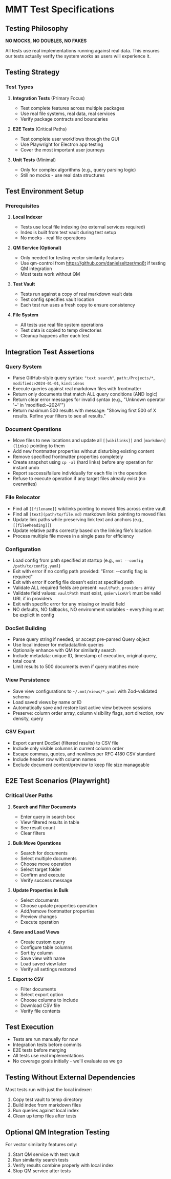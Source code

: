 # MMT Test Specifications

## Testing Philosophy

**NO MOCKS, NO DOUBLES, NO FAKES**

All tests use real implementations running against real data. This ensures our tests actually verify the system works as users will experience it.

## Testing Strategy

### Test Types

1. **Integration Tests** (Primary Focus)
   - Test complete features across multiple packages
   - Use real file systems, real data, real services
   - Verify package contracts and boundaries
   
2. **E2E Tests** (Critical Paths)
   - Test complete user workflows through the GUI
   - Use Playwright for Electron app testing
   - Cover the most important user journeys

3. **Unit Tests** (Minimal)
   - Only for complex algorithms (e.g., query parsing logic)
   - Still no mocks - use real data structures

## Test Environment Setup

### Prerequisites

1. **Local Indexer**
   - Tests use local file indexing (no external services required)
   - Index is built from test vault during test setup
   - No mocks - real file operations

2. **QM Service (Optional)**
   - Only needed for testing vector similarity features
   - Use qm-control from https://github.com/danielseltzer/mq6t if testing QM integration
   - Most tests work without QM

2. **Test Vault**
   - Tests run against a copy of real markdown vault data
   - Test config specifies vault location
   - Each test run uses a fresh copy to ensure consistency

3. **File System**
   - All tests use real file system operations
   - Test data is copied to temp directories
   - Cleanup happens after each test

## Integration Test Assertions

### Query System
- Parse GitHub-style query syntax: `"text search"`, `path:/Projects/*`, `modified:>2024-01-01`, `kind:ideas`
- Execute queries against real markdown files with frontmatter
- Return only documents that match ALL query conditions (AND logic)
- Return clear error messages for invalid syntax (e.g., "Unknown operator '~' in 'modified:~2024'")
- Return maximum 500 results with message: "Showing first 500 of X results. Refine your filters to see all results."

### Document Operations
- Move files to new locations and update all `[[wikilinks]]` and `[markdown](links)` pointing to them
- Add new frontmatter properties without disturbing existing content
- Remove specified frontmatter properties completely
- Create snapshot using `cp -al` (hard links) before any operation for instant undo
- Report success/failure individually for each file in the operation
- Refuse to execute operation if any target files already exist (no overwrites)

### File Relocator
- Find all `[[filename]]` wikilinks pointing to moved files across entire vault
- Find all `[text](path/to/file.md)` markdown links pointing to moved files
- Update link paths while preserving link text and anchors (e.g., `[[file#heading]]`)
- Update relative paths correctly based on the linking file's location
- Process multiple file moves in a single pass for efficiency

### Configuration
- Load config from path specified at startup (e.g., `mmt --config /path/to/config.yaml`)
- Exit with error if no config path provided: "Error: --config flag is required"
- Exit with error if config file doesn't exist at specified path
- Validate ALL required fields are present: `vaultPath`, `providers` array
- Validate field values: `vaultPath` must exist, `qmServiceUrl` must be valid URL if in providers
- Exit with specific error for any missing or invalid field
- NO defaults, NO fallbacks, NO environment variables - everything must be explicit in config

### DocSet Building
- Parse query string if needed, or accept pre-parsed Query object
- Use local indexer for metadata/link queries
- Optionally enhance with QM for similarity search
- Include metadata: unique ID, timestamp of execution, original query, total count
- Limit results to 500 documents even if query matches more

### View Persistence
- Save view configurations to `~/.mmt/views/*.yaml` with Zod-validated schema
- Load saved views by name or ID
- Automatically save and restore last active view between sessions
- Preserve: column order array, column visibility flags, sort direction, row density, query

### CSV Export
- Export current DocSet (filtered results) to CSV file
- Include only visible columns in current column order
- Escape commas, quotes, and newlines per RFC 4180 CSV standard
- Include header row with column names
- Exclude document content/preview to keep file size manageable

## E2E Test Scenarios (Playwright)

### Critical User Paths

1. **Search and Filter Documents**
   - Enter query in search box
   - View filtered results in table
   - See result count
   - Clear filters

2. **Bulk Move Operations**
   - Search for documents
   - Select multiple documents
   - Choose move operation
   - Select target folder
   - Confirm and execute
   - Verify success message

3. **Update Properties in Bulk**
   - Select documents
   - Choose update properties operation
   - Add/remove frontmatter properties
   - Preview changes
   - Execute operation

4. **Save and Load Views**
   - Create custom query
   - Configure table columns
   - Sort by column
   - Save view with name
   - Load saved view later
   - Verify all settings restored

5. **Export to CSV**
   - Filter documents
   - Select export option
   - Choose columns to include
   - Download CSV file
   - Verify file contents

## Test Execution

- Tests are run manually for now
- Integration tests before commits
- E2E tests before merging
- All tests use real implementations
- No coverage goals initially - we'll evaluate as we go

## Testing Without External Dependencies

Most tests run with just the local indexer:
1. Copy test vault to temp directory
2. Build index from markdown files
3. Run queries against local index
4. Clean up temp files after tests

## Optional QM Integration Testing

For vector similarity features only:
1. Start QM service with test vault
2. Run similarity search tests
3. Verify results combine properly with local index
4. Stop QM service after tests
